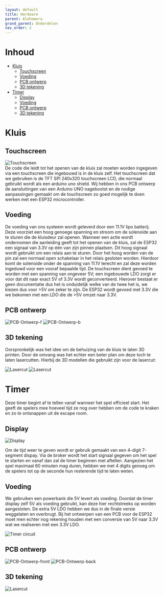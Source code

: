 ```yaml
---
layout: default
title: Hardware
parent: Alohomora
grand_parent: Onderdelen
nav_order: 2
---
```

# Inhoud
- [Kluis](#Kluis)
    - [Touchscreen](#Touchscreen)
    - [Voeding](#Voeding)
    - [PCB ontwerp](#PCB-ontwerp)
    - [3D tekening](#3D-tekening)
- [Timer](#Timer)
    - [Display](#Display)
    - [Voeding](#Voeding)
    - [PCB ontwerp](#PCB-ontwerp)
    - [3D tekening](#3D-tekening)
    
# Kluis
## Touchscreen
![Touchscreen](touchscreen-removebg-preview.png)  
De code die leidt tot het openen van de kluis zal moeten worden ingegeven via een touchscreen die ingebouwd is in de kluis zelf. 
Het touchscreen dat we gebruiken is de TFT SPI 240x320 touchscreen LCD, die normaal gebruikt wordt als een arduino uno shield. Wij hebben in ons PCB ontwerp de aansluitingen van een Arduino UNO nagebootst en de nodige aanpassingen gemaakt om de touchscreen zo goed mogelijk te doen werken met een ESP32 microcontroller.

## Voeding
De voeding van ons systeem wordt geleverd door een 11.1V lipo batterij. Deze voorziet een hoog genoege spanning en stroom om de solenoïde aan te sturen die de kluisdeur zal openen. Wanneer een actie wordt ondernomen die aanleiding geeft tot het openen van de kluis, zal de ESP32 een signaal van 3.3V op één van zijn pinnen plaatsen. Dit hoog signaal wordt gebruikt om een relais aan te sturen. Door het hoog worden van de pin zal een normaal open schakelaar in het relais gesloten worden. Hierdoor komt de solenoide onder de spanning van 11.1V terecht en zal deze worden ingeduwd voor een vooraf bepaalde tijd.
De touchscreen dient gevoed te worden met een spanning van ongeveer 5V; een ingebouwde LDO zorgt er voor dat dit naar exact 5V of 3.3V wordt geconverteerd. Hierover bestaat er geen documentatie dus het is onduidelijk welke van de twee het is, we kiezen dus voor >5V om zeker te zijn.
De ESP32 wordt gevoed met 3.3V die we bekomen met een LDO die de >5V omzet naar 3.3V.

## PCB ontwerp

![PCB-Ontwerp-f](pcb_schermv2_front.png)
![PCB-Ontwerp-b](pcb_schermv2_back.png)

## 3D tekening
Oorspronkelijk was het idee om de behuizing van de kluis te laten 3D printen. Door de omvang was het echter een beter plan om deze toch te laten lasercutten. Hierbij de 3D modellen die gebruikt zijn voor de lasercut:

<script src="https://embed.github.com/view/3d/Project-ES-20-21/General/gh-pages/docs/Alohomora/afdekplaatje_deur.stl"></script>


<script src="https://embed.github.com/view/3d/Project-ES-20-21/General/gh-pages/docs/Alohomora/deur_nieuw.stl"></script>


<script src="https://embed.github.com/view/3d/Project-ES-20-21/General/gh-pages/docs/Alohomora/doos_kluis.stl"></script>


<script src="https://embed.github.com/view/3d/Project-ES-20-21/General/gh-pages/docs/Alohomora/Assembly_kluis_github.stl"></script>

![Lasercut](binnenste.svg)
![Lasercut](doos_kluis.svg)

# Timer
Deze timer begint af te tellen vanaf wanneer het spel officieel start. 
Het geeft de spelers mee hoeveel tijd ze nog over hebben om de code te kraken en zo te ontsnappen uit de escape room. 

## Display
![Display](tm1637.png)

Om de tijd weer te geven wordt er gebruik gemaakt van een 4-digit 7-segment dispay. Via de broker wordt het start signaal gegeven om het spel te starten en vanaf dan zal de timer beginnen met aftellen. Aangezien het spel maximaal 60 minuten mag duren, hebben we met 4 digits genoeg om de spelers tot op de seconde hun resterende tijd te laten weten.

## Voeding
We gebruiken een powerbank die 5V levert als voeding. Doordat de timer display zelf 5V als voeding gebruikt, kan deze hier rechtstreeks op worden aangesloten. De extra 5V LDO hebben we dus in de finale versie weggelaten en overbrugt. Bij het ontwerpen van een PCB voor de ESP32 moet men echter nog rekening houden met een conversie van 5V naar 3.3V wat we realiseren met een 3.3V LDO.

![Timer circuit](image-removebg-preview.png)

## PCB ontwerp

![PCB-Ontwerp-front](pcb.png)
![PCB-Ontwerp-back](pcb_b.png)

## 3D tekening

<script src="https://embed.github.com/view/3d/Project-ES-20-21/General/gh-pages/docs/Alohomora/Timer_doosje.stl"></script>


<script src="https://embed.github.com/view/3d/Project-ES-20-21/General/gh-pages/docs/Alohomora/Timerdeksel.stl"></script>


<script src="https://embed.github.com/view/3d/Project-ES-20-21/General/gh-pages/docs/Alohomora/Assembly_timer_github.stl"></script>

![Lasercut](Timer.svg)
